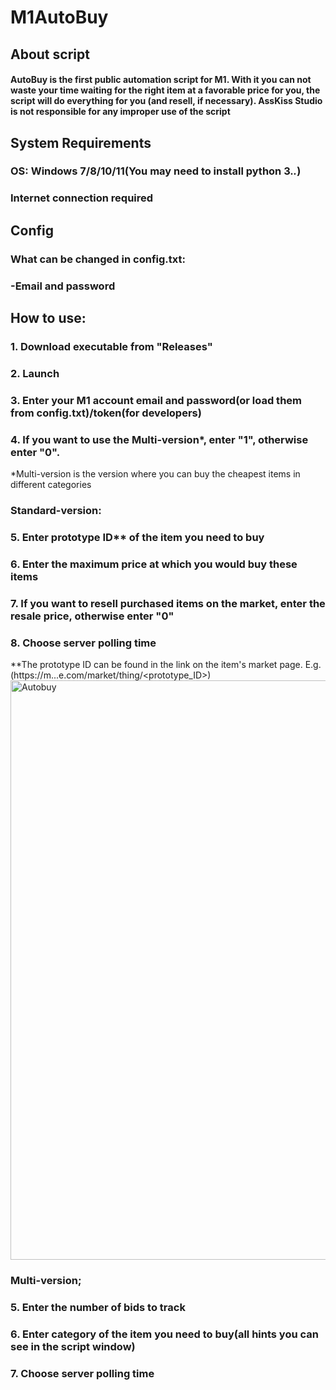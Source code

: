 # M1AutoBuy
## About script
#### AutoBuy is the first public automation script for M1. With it you can not waste your time waiting for the right item at a favorable price for you, the script will do everything for you (and resell, if necessary). AssKiss Studio is not responsible for any improper use of the script
## System Requirements
### OS: Windows 7/8/10/11(You may need to install python 3.*.*)
### Internet connection required
## Config
### What can be changed in config.txt:
### -Email and password
## How to use:
### 1. Download executable from "Releases"
### 2. Launch
### 3. Enter your M1 account email and password(or load them from config.txt)/token(for developers)
### 4. If you want to use the Multi-version*, enter "1", otherwise enter "0".
*Multi-version is the version where you can buy the cheapest items in different categories
### Standard-version:
### 5. Enter prototype ID** of the item you need to buy
### 6. Enter the maximum price at which you would buy these items
### 7. If you want to resell purchased items on the market, enter the resale price, otherwise enter "0"
### 8. Choose server polling time
**The prototype ID can be found in the link on the item's market page. E.g.(https://m...e.com/market/thing/<prototype_ID>)
<img width="927" alt="Autobuy" src="https://github.com/AssKissStudio/M1AutoBuy/assets/156083318/a7a5b346-1dde-4bed-a8d8-16671253bc4b">
### Multi-version;
### 5. Enter the number of bids to track
### 6. Enter category of the item you need to buy(all hints you can see in the script window)
### 7. Choose server polling time
